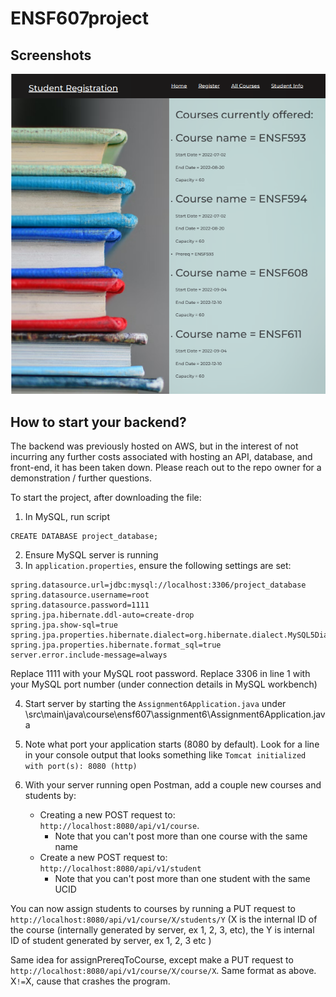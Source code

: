 # ENSF607project

## Screenshots
<img src="1.png" >

## How to start your backend?
The backend was previously hosted on AWS, but in the interest of not incurring any further costs associated with hosting an API, database, and front-end, it has been taken down. Please reach out to the repo owner for a demonstration / further questions.

To start the project, after downloading the file:

1. In MySQL, run script

```
CREATE DATABASE project_database;
```

2. Ensure MySQL server is running
3. In `application.properties`, ensure the following settings are set:

```
spring.datasource.url=jdbc:mysql://localhost:3306/project_database
spring.datasource.username=root
spring.datasource.password=1111
spring.jpa.hibernate.ddl-auto=create-drop
spring.jpa.show-sql=true
spring.jpa.properties.hibernate.dialect=org.hibernate.dialect.MySQL5Dialect
spring.jpa.properties.hibernate.format_sql=true
server.error.include-message=always
```

Replace 1111 with your MySQL root password.
Replace 3306 in line 1 with your MySQL port number (under connection details in MySQL workbench)

4. Start server by starting the `Assignment6Application.java` under \src\main\java\course\ensf607\assignment6\Assignment6Application.java

5. Note what port your application starts (8080 by default). Look for a line in your console output that looks something like `Tomcat initialized with port(s): 8080 (http)`

6. With your server running open Postman, add a couple new courses and students by:
   - Creating a new POST request to: `http://localhost:8080/api/v1/course`.
     - Note that you can't post more than one course with the same name
   - Create a new POST request to: `http://localhost:8080/api/v1/student`
     - Note that you can't post more than one student with the same UCID

You can now assign students to courses by running a PUT request to `http://localhost:8080/api/v1/course/X/students/Y` (X is the internal ID of the course (internally generated by server, ex 1, 2, 3, etc), the Y is internal ID of student generated by server, ex 1, 2, 3 etc )

Same idea for assignPrereqToCourse, except make a PUT request to `http://localhost:8080/api/v1/course/X/course/X`. Same format as above. X`!=`X, cause that crashes the program.
